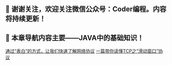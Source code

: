 ## :mega: 谢谢关注，欢迎关注微信公众号：Coder编程。内容将持续更新！ 
## :mega: 本章导航内容主要——JAVA中的基础知识！ 

[通过“表白”的方式，让我们快速了解网络协议](https://mp.weixin.qq.com/s?__biz=MzIwMTg3NzYyOA==&mid=2247483701&idx=1&sn=b21d65f8ba4ae7f861a6e6175be2303c&chksm=96e67026a191f930c540a8c823c6ad5355dc4cb92824eadc9485aa195167768560dc506af358&token=1104592742&lang=zh_CN&scene=21#wechat_redirect)
[一篇带你读懂TCP之“滑动窗口”协议 ](https://mp.weixin.qq.com/s?__biz=MzIwMTg3NzYyOA==&mid=2247483706&idx=1&sn=8eed9d160013bd8ed6203ad511711553&chksm=96e67029a191f93fdd1543af2bf06025397d9c3bd0f0692c7fe247ab9c139cd869d69ab05498&token=1104592742&lang=zh_CN#rd)